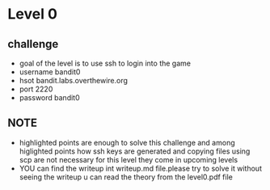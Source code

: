 # Level 0 
## challenge 
- goal of the level is to use ssh to login into the game
- username bandit0
- hsot bandit.labs.overthewire.org
- port 2220
- password bandit0
## NOTE
- highlighted points are enough to solve this challenge and among higlighted points how ssh keys are generated and copying files using scp are not necessary for this level they come in upcoming levels 
- YOU can find the writeup int writeup.md file.please try to solve it without seeing the writeup u can read the theory from the level0.pdf file
